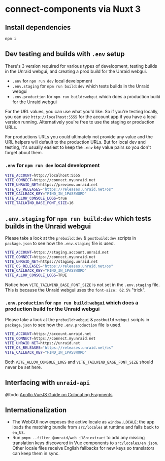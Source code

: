 # connect-components via Nuxt 3

## Install dependencies

```bash
npm i
```

## Dev testing and builds with `.env` setup

There's 3 version required for various types of development, testing builds in the Unraid webgui, and creating a prod build for the Unraid webgui.

- `.env` for `npm run dev` local development
- `.env.staging` for `npm run build:dev` which tests builds in the Unraid webgui
- `.env.production` for `npm run build:webgui` which does a production build for the Unraid webgui

For the URL values, you can use what you'd like. So if you're testing locally, you can use `http://localhost:5555` for the account app if you have a local version running. Alternatively you're free to use the staging or production URLs.

For productions URLs you could ultimately not provide any value and the URL helpers will default to the production URLs. But for local dev and testing, it's usually easiest to keep the `.env` key value pairs so you don't forget about them.

### `.env` for `npm run dev` local development

```bash
VITE_ACCOUNT=http://localhost:5555
VITE_CONNECT=https://connect.myunraid.net
VITE_UNRAID_NET=https://preview.unraid.net
VITE_OS_RELEASES="https://releases.unraid.net/os"
VITE_CALLBACK_KEY="FIND_IN_1PASSWORD"
VITE_ALLOW_CONSOLE_LOGS=true
VITE_TAILWIND_BASE_FONT_SIZE=16
```

## `.env.staging` for `npm run build:dev` which tests builds in the Unraid webgui

Please take a look at the `prebuild:dev` & `postbuild:dev` scripts in `package.json` to see how the `.env.staging` file is used.

```bash
VITE_ACCOUNT=https://staging.account.unraid.net
VITE_CONNECT=https://connect.myunraid.net
VITE_UNRAID_NET=https://staging.unraid.net
VITE_OS_RELEASES="https://releases.unraid.net/os"
VITE_CALLBACK_KEY="FIND_IN_1PASSWORD"
VITE_ALLOW_CONSOLE_LOGS=TRUE
```

Notice how `VITE_TAILWIND_BASE_FONT_SIZE` is not set in the `.env.staging` file.
This is because the Unraid webgui uses the `font-size: 62.5%` "trick".

### `.env.production` for `npm run build:webgui` which does a production build for the Unraid webgui

Please take a look at the `prebuild:webgui` & `postbuild:webgui` scripts in `package.json` to see how the `.env.production` file is used.

```bash
VITE_ACCOUNT=https://account.unraid.net
VITE_CONNECT=https://connect.myunraid.net
VITE_UNRAID_NET=https://unraid.net
VITE_OS_RELEASES="https://releases.unraid.net/os"
VITE_CALLBACK_KEY="FIND_IN_1PASSWORD"
```

Both `VITE_ALLOW_CONSOLE_LOGS` and `VITE_TAILWIND_BASE_FONT_SIZE` should never be set here.

## Interfacing with `unraid-api`

@todo [Apollo VueJS Guide on Colocating Fragments](https://v4.apollo.vuejs.org/guide-composable/fragments.html#colocating-fragments)

## Internationalization

- The WebGUI now exposes the active locale as `window.LOCALE`; the app loads the matching bundle from `src/locales` at runtime and falls back to `en_US`.
- Run `pnpm --filter @unraid/web i18n:extract` to add any missing translation keys discovered in Vue components to `src/locales/en.json`. Other locale files receive English fallbacks for new keys so translators can keep them in sync.
